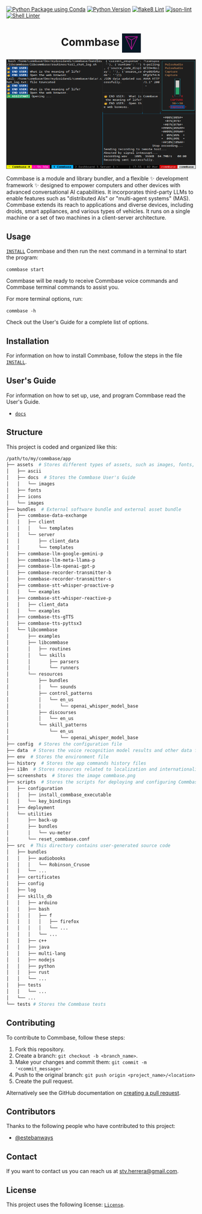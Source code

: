 [![Python Package using Conda](https://github.com/mydroidandi/commbase/actions/workflows/python-package-conda.yml/badge.svg)](https://github.com/mydroidandi/commbase/actions/workflows/python-package-conda.yml)
[![Python Version](https://img.shields.io/badge/Python-3.10%20%7C%203.11%20%7C%203.12-blue)](https://img.shields.io/badge/python-3.10%20%7C%203.11%20%7C%203.12-blue)
[![flake8 Lint](https://github.com/mydroidandi/commbase/actions/workflows/python-flake8-lint.yml/badge.svg)](https://github.com/mydroidandi/commbase/actions/workflows/python-flake8-lint.yml)
[![json-lint](https://github.com/mydroidandi/commbase/actions/workflows/jq-json-lint.yml/badge.svg)](https://github.com/mydroidandi/commbase/actions/workflows/jq-json-lint.yml)
[![Shell Linter](https://github.com/mydroidandi/commbase/actions/workflows/shell-lint.yml/badge.svg)](https://github.com/mydroidandi/commbase/actions/workflows/shell-lint.yml)

<div align="center">

# Commbase <img align="center" alt="Commbase" width="10%" src="./assets/docs/images/commbase.png" />

<img alt="Commbase" src="./screenshots/commbase.png?raw=true" width="550" height="291" />

</div>

Commbase is a module and library bundler, and a flexible ✨ development framework ✨ designed to empower computers and other devices with advanced conversational AI capabilities. It incorporates third-party LLMs to enable features such as  "distributed AIs" or "multi-agent systems" (MAS).  Commbase extends its reach to applications and diverse devices, including droids, smart appliances, and various types of vehicles. It runs on a single machine or a set of two machines in a client-server architecture.

## Usage

[`INSTALL`](./INSTALL) Commbase and then run the next command in a terminal to start the program:

`commbase start`

Commbase will be ready to receive Commbase voice commands and Commbase terminal commands to assist you.

For more terminal options, run:

`commbase -h`

Check out the User's Guide for a complete list of options.

## Installation

For information on how to install Commbase, follow the steps in the file [`INSTALL`](./INSTALL).

## User's Guide

For information on how to set up, use, and program Commbase read the User's Guide.

* [`docs`](/assets/docs) 

## Structure

This project is coded and organized like this:

```sh
/path/to/my/commbase/app
├── assets  # Stores different types of assets, such as images, fonts, and ASCII art
│   ├── ascii
│   ├── docs  # Stores the Commbase User's Guide
│   │   └── images
│   ├── fonts
│   ├── icons
│   └── images
├── bundles  # External software bundle and external asset bundle
│   ├── commbase-data-exchange
│   │   ├── client
│   │   │   └── templates
│   │   └── server
│   │       ├── client_data
│   │       └── templates
│   ├── commbase-llm-google-gemini-p
│   ├── commbase-llm-meta-llama-p
│   ├── commbase-llm-openai-gpt-p
│   ├── commbase-recorder-transmitter-b
│   ├── commbase-recorder-transmitter-s
│   ├── commbase-stt-whisper-proactive-p
│   │   └── examples
│   ├── commbase-stt-whisper-reactive-p
│   │   ├── client_data
│   │   └── examples
│   ├── commbase-tts-gTTS
│   ├── commbase-tts-pyttsx3
│   └── libcommbase
│       ├── examples
│       ├── libcommbase
│       │   ├── routines
│       │   └── skills
│       │       ├── parsers
│       │       └── runners
│       └── resources
│           ├── bundles
│           │   └── sounds
│           ├── control_patterns
│           │   └── en_us
│           │       └── openai_whisper_model_base
│           ├── discourses
│           │   └── en_us
│           └── skill_patterns
│               └── en_us
│                   └── openai_whisper_model_base
├── config  # Stores the configuration file
├── data  # Stores the voice recognition model results and other data files
├── env  # Stores the environment file
├── history  # Stores the app commands history files
├── i18n  # Stores resources related to localization and internationalization
├── screenshots  # Stores the image commbase.png
├── scripts  # Stores the scripts for deploying and configuring Commbase, and a few utils
│   ├── configuration
│   │   ├── install_commbase_executable
│   │   └── key_bindings
│   ├── deployment
│   └── utilities
│       ├── back-up
│       ├── bundles
│       │   └── vu-meter
│       └── reset_commbase.conf
├── src  # This directory contains user-generated source code
│   ├── bundles
│   │   ├── audiobooks
│   │   │   └── Robinson_Crusoe
│   │   └── ...
│   ├── certificates
│   ├── config
│   ├── log
│   ├── skills_db
│   │   ├── arduino
│   │   ├── bash
│   │   │   ├── f
│   │   │   │   ├── firefox
│   │   │   │   └── ...
│   │   │   └── ...
│   │   ├── c++
│   │   ├── java
│   │   ├── multi-lang
│   │   ├── nodejs
│   │   ├── python
│   │   ├── rust
│   │   └── ...
│   ├── tests
│   │   └── ...
│   └── ...
└── tests # Stores the Commbase tests
```

## Contributing

To contribute to Commbase, follow these steps:

1. Fork this repository.
2. Create a branch: `git checkout -b <branch_name>`.
3. Make your changes and commit them: `git commit -m '<commit_message>'`
4. Push to the original branch: `git push origin <project_name>/<location>`
5. Create the pull request.

Alternatively see the GitHub documentation on [creating a pull request](https://help.github.com/en/github/collaborating-with-issues-and-pull-requests/creating-a-pull-request).

## Contributors

Thanks to the following people who have contributed to this project:

* [@estebanways](https://github.com/estebanways)

## Contact

If you want to contact us you can reach us at <stv.herrera@gmail.com>.

## License

This project uses the following license: [`License`](./COPYING).
